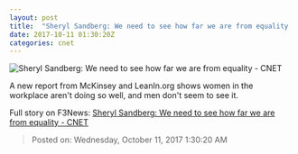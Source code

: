 ```yaml
---
layout: post
title:  "Sheryl Sandberg: We need to see how far we are from equality     - CNET"
date: 2017-10-11 01:30:20Z
categories: cnet
---
```


![Sheryl Sandberg: We need to see how far we are from equality     - CNET](https://cnet2.cbsistatic.com/img/YrZ_nCLgxeK2612fTZ4wAPQOWzU=/670x503/2017/10/10/a21c7428-63af-465c-b7cb-4bcb4e358637/gettyimages-699657900.jpg)

A new report from McKinsey and LeanIn.org shows women in the workplace aren't doing so well, and men don't seem to see it.


Full story on F3News: [Sheryl Sandberg: We need to see how far we are from equality     - CNET](http://www.f3nws.com/n/t44TmF)

> Posted on: Wednesday, October 11, 2017 1:30:20 AM
